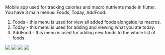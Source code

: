 Mobile app used for tracking calories and macro nutrients made in flutter. You have 3 main menus: Foods, Today, AddFood.

1. Foods - this menu is used for view all added foods alongside its macros.
2. Today - this menu is used for adding and viewing what you ate today.
3. AddFood - this menu is used for adding new foods to the whole list of foods
<img src="https://user-images.githubusercontent.com/49611825/169647417-37d2dd04-b8dd-4454-91af-0809d05a365f.jpg"/>
<img src="https://user-images.githubusercontent.com/49611825/169647418-9bde339f-75d4-417b-b5dd-30d2878af862.jpg" />
<img src="https://user-images.githubusercontent.com/49611825/169647420-f524eb3a-eb3a-4cd1-884c-9d4f8c715c98.jpg" />
<img src="https://user-images.githubusercontent.com/49611825/169647423-89686a13-7e8e-4111-b67d-a738b775e335.jpg" />
